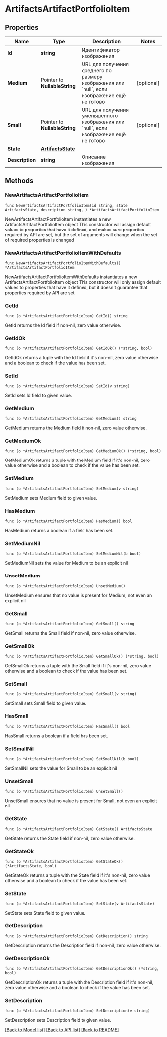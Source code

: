# ArtifactsArtifactPortfolioItem

## Properties

Name | Type | Description | Notes
------------ | ------------- | ------------- | -------------
**Id** | **string** | Идентификатор изображения | 
**Medium** | Pointer to **NullableString** | URL для получения среднего по размеру изображения или &#x60;null&#x60;, если изображение ещё не готово | [optional] 
**Small** | Pointer to **NullableString** | URL для получения уменьшенного изображения или &#x60;null&#x60;, если изображение ещё не готово | [optional] 
**State** | [**ArtifactsState**](ArtifactsState.md) |  | 
**Description** | **string** | Описание изображения | 

## Methods

### NewArtifactsArtifactPortfolioItem

`func NewArtifactsArtifactPortfolioItem(id string, state ArtifactsState, description string, ) *ArtifactsArtifactPortfolioItem`

NewArtifactsArtifactPortfolioItem instantiates a new ArtifactsArtifactPortfolioItem object
This constructor will assign default values to properties that have it defined,
and makes sure properties required by API are set, but the set of arguments
will change when the set of required properties is changed

### NewArtifactsArtifactPortfolioItemWithDefaults

`func NewArtifactsArtifactPortfolioItemWithDefaults() *ArtifactsArtifactPortfolioItem`

NewArtifactsArtifactPortfolioItemWithDefaults instantiates a new ArtifactsArtifactPortfolioItem object
This constructor will only assign default values to properties that have it defined,
but it doesn't guarantee that properties required by API are set

### GetId

`func (o *ArtifactsArtifactPortfolioItem) GetId() string`

GetId returns the Id field if non-nil, zero value otherwise.

### GetIdOk

`func (o *ArtifactsArtifactPortfolioItem) GetIdOk() (*string, bool)`

GetIdOk returns a tuple with the Id field if it's non-nil, zero value otherwise
and a boolean to check if the value has been set.

### SetId

`func (o *ArtifactsArtifactPortfolioItem) SetId(v string)`

SetId sets Id field to given value.


### GetMedium

`func (o *ArtifactsArtifactPortfolioItem) GetMedium() string`

GetMedium returns the Medium field if non-nil, zero value otherwise.

### GetMediumOk

`func (o *ArtifactsArtifactPortfolioItem) GetMediumOk() (*string, bool)`

GetMediumOk returns a tuple with the Medium field if it's non-nil, zero value otherwise
and a boolean to check if the value has been set.

### SetMedium

`func (o *ArtifactsArtifactPortfolioItem) SetMedium(v string)`

SetMedium sets Medium field to given value.

### HasMedium

`func (o *ArtifactsArtifactPortfolioItem) HasMedium() bool`

HasMedium returns a boolean if a field has been set.

### SetMediumNil

`func (o *ArtifactsArtifactPortfolioItem) SetMediumNil(b bool)`

 SetMediumNil sets the value for Medium to be an explicit nil

### UnsetMedium
`func (o *ArtifactsArtifactPortfolioItem) UnsetMedium()`

UnsetMedium ensures that no value is present for Medium, not even an explicit nil
### GetSmall

`func (o *ArtifactsArtifactPortfolioItem) GetSmall() string`

GetSmall returns the Small field if non-nil, zero value otherwise.

### GetSmallOk

`func (o *ArtifactsArtifactPortfolioItem) GetSmallOk() (*string, bool)`

GetSmallOk returns a tuple with the Small field if it's non-nil, zero value otherwise
and a boolean to check if the value has been set.

### SetSmall

`func (o *ArtifactsArtifactPortfolioItem) SetSmall(v string)`

SetSmall sets Small field to given value.

### HasSmall

`func (o *ArtifactsArtifactPortfolioItem) HasSmall() bool`

HasSmall returns a boolean if a field has been set.

### SetSmallNil

`func (o *ArtifactsArtifactPortfolioItem) SetSmallNil(b bool)`

 SetSmallNil sets the value for Small to be an explicit nil

### UnsetSmall
`func (o *ArtifactsArtifactPortfolioItem) UnsetSmall()`

UnsetSmall ensures that no value is present for Small, not even an explicit nil
### GetState

`func (o *ArtifactsArtifactPortfolioItem) GetState() ArtifactsState`

GetState returns the State field if non-nil, zero value otherwise.

### GetStateOk

`func (o *ArtifactsArtifactPortfolioItem) GetStateOk() (*ArtifactsState, bool)`

GetStateOk returns a tuple with the State field if it's non-nil, zero value otherwise
and a boolean to check if the value has been set.

### SetState

`func (o *ArtifactsArtifactPortfolioItem) SetState(v ArtifactsState)`

SetState sets State field to given value.


### GetDescription

`func (o *ArtifactsArtifactPortfolioItem) GetDescription() string`

GetDescription returns the Description field if non-nil, zero value otherwise.

### GetDescriptionOk

`func (o *ArtifactsArtifactPortfolioItem) GetDescriptionOk() (*string, bool)`

GetDescriptionOk returns a tuple with the Description field if it's non-nil, zero value otherwise
and a boolean to check if the value has been set.

### SetDescription

`func (o *ArtifactsArtifactPortfolioItem) SetDescription(v string)`

SetDescription sets Description field to given value.



[[Back to Model list]](../README.md#documentation-for-models) [[Back to API list]](../README.md#documentation-for-api-endpoints) [[Back to README]](../README.md)


